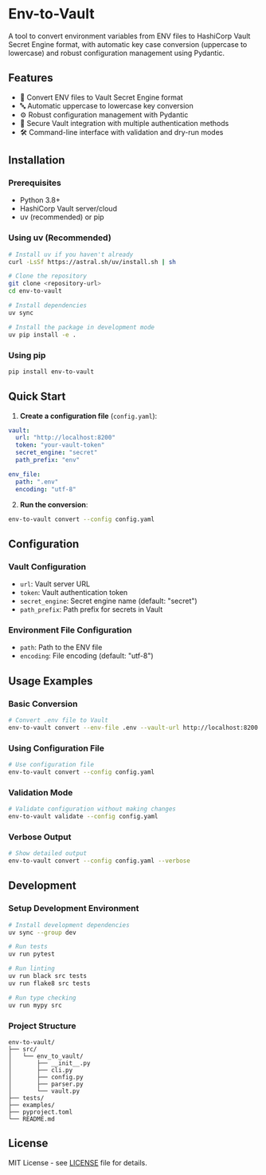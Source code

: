 # Env-to-Vault

A tool to convert environment variables from ENV files to HashiCorp Vault Secret Engine format, with automatic key case conversion (uppercase to lowercase) and robust configuration management using Pydantic.

## Features

- 🔄 Convert ENV files to Vault Secret Engine format
- 🔤 Automatic uppercase to lowercase key conversion
- ⚙️ Robust configuration management with Pydantic
- 🔐 Secure Vault integration with multiple authentication methods
- 🛠️ Command-line interface with validation and dry-run modes

## Installation

### Prerequisites

- Python 3.8+
- HashiCorp Vault server/cloud
- uv (recommended) or pip

### Using uv (Recommended)

```bash
# Install uv if you haven't already
curl -LsSf https://astral.sh/uv/install.sh | sh

# Clone the repository
git clone <repository-url>
cd env-to-vault

# Install dependencies
uv sync

# Install the package in development mode
uv pip install -e .
```

### Using pip

```bash
pip install env-to-vault
```

## Quick Start

1. **Create a configuration file** (`config.yaml`):

```yaml
vault:
  url: "http://localhost:8200"
  token: "your-vault-token"
  secret_engine: "secret"
  path_prefix: "env"

env_file:
  path: ".env"
  encoding: "utf-8"
```

2. **Run the conversion**:

```bash
env-to-vault convert --config config.yaml
```

## Configuration

### Vault Configuration

- `url`: Vault server URL
- `token`: Vault authentication token
- `secret_engine`: Secret engine name (default: "secret")
- `path_prefix`: Path prefix for secrets in Vault

### Environment File Configuration

- `path`: Path to the ENV file
- `encoding`: File encoding (default: "utf-8")

## Usage Examples

### Basic Conversion

```bash
# Convert .env file to Vault
env-to-vault convert --env-file .env --vault-url http://localhost:8200 --vault-token your-token
```

### Using Configuration File

```bash
# Use configuration file
env-to-vault convert --config config.yaml
```

### Validation Mode

```bash
# Validate configuration without making changes
env-to-vault validate --config config.yaml
```

### Verbose Output

```bash
# Show detailed output
env-to-vault convert --config config.yaml --verbose
```

## Development

### Setup Development Environment

```bash
# Install development dependencies
uv sync --group dev

# Run tests
uv run pytest

# Run linting
uv run black src tests
uv run flake8 src tests

# Run type checking
uv run mypy src
```

### Project Structure

```
env-to-vault/
├── src/
│   └── env_to_vault/
│       ├── __init__.py
│       ├── cli.py
│       ├── config.py
│       ├── parser.py
│       └── vault.py
├── tests/
├── examples/
├── pyproject.toml
└── README.md
```

## License

MIT License - see [LICENSE](LICENSE) file for details.

